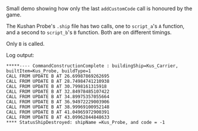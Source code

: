 Small demo showing how only the last `addCustomCode` call is honoured by the game.

The Kushan Probe's `.ship` file has two calls, one to `script_a`'s `A` function, and a second to `script_b`'s `B` function. Both are on different timings.

Only `B` is called.

Log output:

```
*****---- CommandConstructionComplete : buildingShip=Kus_Carrier, builtItem=Kus_Probe, buildType=1
CALL FROM UPDATE B AT 26.69987869262695
CALL FROM UPDATE B AT 28.74984741210938
CALL FROM UPDATE B AT 30.7998161315918
CALL FROM UPDATE B AT 32.84978485107422
CALL FROM UPDATE B AT 34.89975357055664
CALL FROM UPDATE B AT 36.94972229003906
CALL FROM UPDATE B AT 38.99969100952148
CALL FROM UPDATE B AT 41.04965972900391
CALL FROM UPDATE B AT 43.09962844848633
**** StatusShipDestroyed: shipName =Kus_Probe, and code = -1
```
